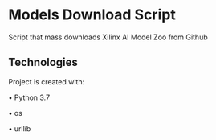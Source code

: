 # Models Download Script
Script that mass downloads Xilinx AI Model Zoo from Github

## Technologies
Project is created with:

• Python 3.7

• os

• urllib
